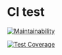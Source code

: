 # CI test

[![Maintainability](https://api.codeclimate.com/v1/badges/56bf7308717ac8264d9b/maintainability)](https://codeclimate.com/github/ehddnr301/ci-test/maintainability)

[![Test Coverage](https://api.codeclimate.com/v1/badges/56bf7308717ac8264d9b/test_coverage)](https://codeclimate.com/github/ehddnr301/ci-test/test_coverage)
